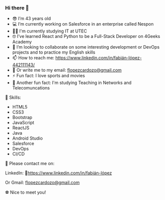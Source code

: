 ### Hi there 👋

- 😎 I’m 43 years old
- 💻 I’m currently working on Salesforce in an enterprise called Nespon
- 👨‍🎓 I'm currently studying IT at UTEC
- 🤓 I’ve learned React and Python to be a Full-Stack Developer on 4Geeks Academy
- 👯 I’m looking to collaborate on some interesting development or DevOps projects and to practice my English skills
- 📫 How to reach me: https://www.linkedin.com/in/fabián-lópez-442111143/
- 📝 Or write me to my email: flopezcardozo@gmail.com
- ⚡ Fun fact: I love sports and movies
- 🤔 Another fun fact: I'm studying Teaching in Networks and Telecomuncations

🚀 Skills:

- HTML5
- CSS3
- Bootstrap
- JavaScript
- ReactJS
- Java
- Android Studio
- Salesforce
- DevOps
- CI/CD

📲 Please contact me on:

LinkedIn: 🔗https://www.linkedin.com/in/fabián-lópez

Or Gmail: flopezcardozo@gmail.com

⚽ Nice to meet you!
